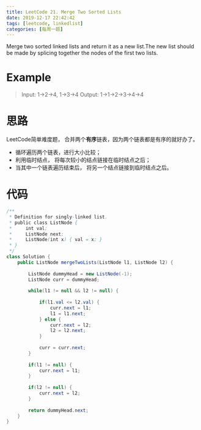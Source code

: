 ```yaml
---
title: LeetCode 21. Merge Two Sorted Lists
date: 2019-12-17 22:42:42
tags: [leetcode, linkedlist]
categories: [每周一题]
---
```

Merge two sorted linked lists and return it as a new list.The new list should be made by splicing together the nodes of the first two lists.

<!--more-->

# Example
> Input: 1->2->4, 1->3->4
> Output: 1->1->2->3->4->4

# 思路

LeetCode简单难度题， 合并两个**有序**链表，因为两个链表都是有序的就好办了。
* 循环遍历两个链表，进行大小比较；
* 利用临时结点， 将每次较小的结点链接在临时结点之后；
* 当其中一个链表遍历结束后， 将另一个结点链接到临时结点之后。

# 代码

```java
/**
 * Definition for singly-linked list.
 * public class ListNode {
 *     int val;
 *     ListNode next;
 *     ListNode(int x) { val = x; }
 * }
 */
class Solution {
    public ListNode mergeTwoLists(ListNode l1, ListNode l2) {
    
        ListNode dummyHead = new ListNode(-1);
        ListNode curr = dummyHead;
        
        while(l1 != null && l2 != null) {
        
            if(l1.val <= l2.val) {
                curr.next = l1;
                l1 = l1.next;
            } else {
                curr.next = l2;
                l2 = l2.next;
            }
            
            curr = curr.next;
        }
        
        if(l1 != null) {
            curr.next = l1;
        }
        
        if(l2 != null) {
            curr.next = l2;
        }
        
        return dummyHead.next;
    }
}
```